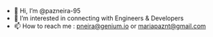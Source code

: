 - 👋 Hi, I’m @pazneira-95
- 👀 I’m interested in connecting with Engineers & Developers
- 📫 How to reach me : pneira@genium.io or mariapaznt@gmail.com

<!---
pazneira-95/pazneira-95 is a ✨ special ✨ repository because its `README.md` (this file) appears on your GitHub profile.
You can click the Preview link to take a look at your changes.
--->
